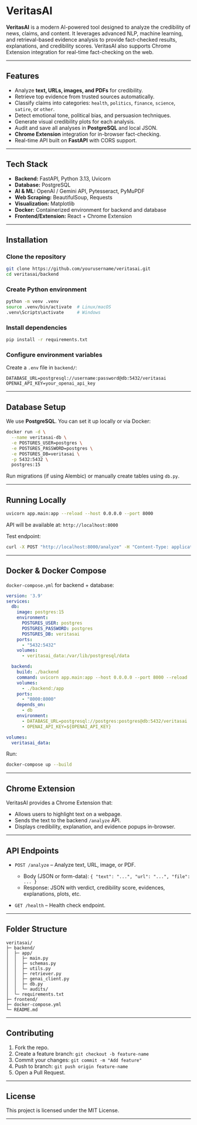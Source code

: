 
# VeritasAI

**VeritasAI** is a modern AI-powered tool designed to analyze the credibility of news, claims, and content. It leverages advanced NLP, machine learning, and retrieval-based evidence analysis to provide fact-checked results, explanations, and credibility scores. VeritasAI also supports Chrome Extension integration for real-time fact-checking on the web.

---

## Features

- Analyze **text, URLs, images, and PDFs** for credibility.
- Retrieve top evidence from trusted sources automatically.
- Classify claims into categories: `health`, `politics`, `finance`, `science`, `satire`, or `other`.
- Detect emotional tone, political bias, and persuasion techniques.
- Generate visual credibility plots for each analysis.
- Audit and save all analyses in **PostgreSQL** and local JSON.
- **Chrome Extension** integration for in-browser fact-checking.
- Real-time API built on **FastAPI** with CORS support.

---

## Tech Stack

- **Backend:** FastAPI, Python 3.13, Uvicorn
- **Database:** PostgreSQL
- **AI & ML:** OpenAI / Gemini API, Pytesseract, PyMuPDF
- **Web Scraping:** BeautifulSoup, Requests
- **Visualization:** Matplotlib
- **Docker:** Containerized environment for backend and database
- **Frontend/Extension:** React + Chrome Extension

---

## Installation

### Clone the repository

```bash
git clone https://github.com/yourusername/veritasai.git
cd veritasai/backend
````

### Create Python environment

```bash
python -m venv .venv
source .venv/bin/activate  # Linux/macOS
.venv\Scripts\activate     # Windows
```

### Install dependencies

```bash
pip install -r requirements.txt
```

### Configure environment variables

Create a `.env` file in `backend/`:

```env
DATABASE_URL=postgresql://username:password@db:5432/veritasai
OPENAI_API_KEY=your_openai_api_key
```

---

## Database Setup

We use **PostgreSQL**. You can set it up locally or via Docker:

```bash
docker run -d \
  --name veritasai-db \
  -e POSTGRES_USER=postgres \
  -e POSTGRES_PASSWORD=postgres \
  -e POSTGRES_DB=veritasai \
  -p 5432:5432 \
  postgres:15
```

Run migrations (if using Alembic) or manually create tables using `db.py`.

---

## Running Locally

```bash
uvicorn app.main:app --reload --host 0.0.0.0 --port 8000
```

API will be available at: `http://localhost:8000`

Test endpoint:

```bash
curl -X POST "http://localhost:8000/analyze" -H "Content-Type: application/json" -d '{"text": "Your claim here"}'
```

---

## Docker & Docker Compose

`docker-compose.yml` for backend + database:

```yaml
version: '3.9'
services:
  db:
    image: postgres:15
    environment:
      POSTGRES_USER: postgres
      POSTGRES_PASSWORD: postgres
      POSTGRES_DB: veritasai
    ports:
      - "5432:5432"
    volumes:
      - veritasai_data:/var/lib/postgresql/data

  backend:
    build: ./backend
    command: uvicorn app.main:app --host 0.0.0.0 --port 8000 --reload
    volumes:
      - ./backend:/app
    ports:
      - "8000:8000"
    depends_on:
      - db
    environment:
      - DATABASE_URL=postgresql://postgres:postgres@db:5432/veritasai
      - OPENAI_API_KEY=${OPENAI_API_KEY}

volumes:
  veritasai_data:
```

Run:

```bash
docker-compose up --build
```

---

## Chrome Extension

VeritasAI provides a Chrome Extension that:

* Allows users to highlight text on a webpage.
* Sends the text to the backend `/analyze` API.
* Displays credibility, explanation, and evidence popups in-browser.

---

## API Endpoints

* `POST /analyze` – Analyze text, URL, image, or PDF.

  * Body (JSON or form-data): `{ "text": "...", "url": "...", "file": ... }`
  * Response: JSON with verdict, credibility score, evidences, explanations, plots, etc.

* `GET /health` – Health check endpoint.

---

## Folder Structure

```
veritasai/
├─ backend/
│  ├─ app/
│  │  ├─ main.py
│  │  ├─ schemas.py
│  │  ├─ utils.py
│  │  ├─ retriever.py
│  │  ├─ genai_client.py
│  │  ├─ db.py
│  │  └─ audits/
│  └─ requirements.txt
├─ frontend/
├─ docker-compose.yml
└─ README.md
```

---

## Contributing

1. Fork the repo.
2. Create a feature branch: `git checkout -b feature-name`
3. Commit your changes: `git commit -m "Add feature"`
4. Push to branch: `git push origin feature-name`
5. Open a Pull Request.

---

## License

This project is licensed under the MIT License.

---

